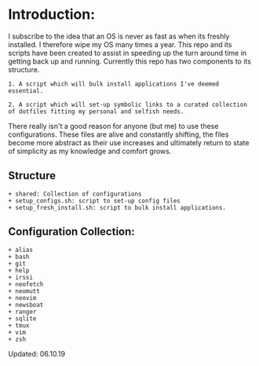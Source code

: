 # Introduction:
I subscribe to the idea that an OS is never as fast as when its freshly installed. I therefore wipe my OS many times a year.
This repo and its scripts have been created to assist in speeding up the turn around time in getting back up and running. Currently this repo has two components to its structure.

    1. A script which will bulk install applications I've deemed essential.

    2. A script which will set-up symbolic links to a curated collection of dotfiles fitting my personal and selfish needs.

There really isn't a good reason for anyone (but me) to use these configurations. These files are alive and constantly shifting, the files become more abstract as their use increases and ultimately return to state of simplicity as my knowledge and comfort grows.


## Structure
    + shared: Collection of configurations
    + setup_configs.sh: script to set-up config files
    + setup_fresh_install.sh: script to bulk install applications.

## Configuration Collection:
    + alias
    + bash
    + git
    + help
    + irssi
    + neofetch
    + neomutt
    + neovim
    + newsboat
    + ranger
    + sqlite
    + tmux
    + vim
    + zsh


Updated: 06.10.19
